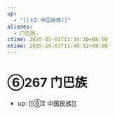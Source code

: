 ```yaml
---
up:
  - "[[⑥2 中国民族]]"
aliases:
  - 门巴族
ctime: 2025-03-01T13:34:30+08:00
mtime: 2025-10-01T11:40:32+08:00
---
```


# ⑥267 门巴族

- up: [[⑥2 中国民族]]

